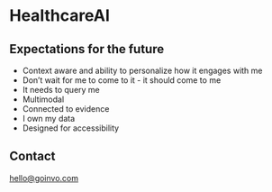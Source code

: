 # HealthcareAI

## Expectations for the future
- Context aware and ability to personalize how it engages with me
- Don’t wait for me to come to it - it should come to me
- It needs to query me
- Multimodal
- Connected to evidence
- I own my data
- Designed for accessibility

## Contact
[hello@goinvo.com](hello@goinvo.com)